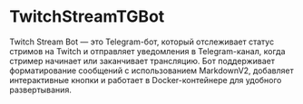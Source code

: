 # TwitchStreamTGBot
Twitch Stream Bot — это Telegram-бот, который отслеживает статус стримов на Twitch и отправляет уведомления в Telegram-канал, когда стример начинает или заканчивает трансляцию. Бот поддерживает форматирование сообщений с использованием MarkdownV2, добавляет интерактивные кнопки и работает в Docker-контейнере для удобного развертывания.
